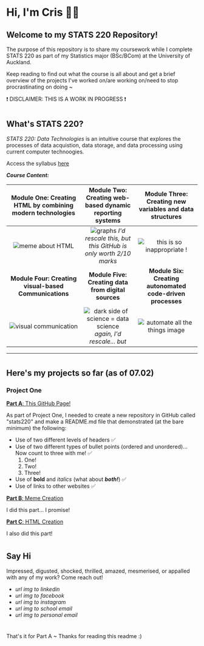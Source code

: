 <!-- Introduction -->
# Hi, I'm Cris 👋🏽 
## Welcome to my STATS 220 Repository!

The purpose of this repository is to share my coursework while I complete STATS 220 as part of my Statistics major (BSc/BCom) at the University of Auckland. 

Keep reading to find out what the course is all about and get a brief overview of the projects I've worked on/are working on/need to stop procrastinating on doing ~

❗️ DISCLAIMER: THIS IS A WORK IN PROGRESS ❗️

#
<!-- STATS 220 Outline -->
## What's STATS 220?
*STATS 220: Data Technologies* is an intuitive course that explores the processes of data acquistion, data storage, and data processing using current computer technoogies.

Access the syllabus [here](https://courseoutline.auckland.ac.nz/dco/course/STATS/220/1243)

***Course Content:***

Module One: Creating HTML by combining modern technologies | Module Two: Creating web-based dynamic reporting systems  | Module Three: Creating new variables and data structures
:---:         | :---:         | :---:
![meme about HTML](https://img.devrant.com/devrant/rant/r_2230211_6Gs9g.jpg)     | ![graphs](https://www.springboard.com/blog/wp-content/uploads/2020/10/dataset-analysis.png) *I'd rescale this, but this GitHub is only worth 2/10 marks*   | ![this is so inappropriate !](https://i.redd.it/2npc5wdlyu771.jpg) |
**Module Four: Creating visual-based Communications** | **Module Five: Creating data from digital sources** | **Module Six: Creating autonomated code-driven processes**
![visual communication](https://i.pinimg.com/474x/e8/dd/01/e8dd01b8b0fd71ab5ff1d3547a8cc20d.jpg)     | ![dark side of science = data science](https://interviewquery-cms-images.s3-us-west-1.amazonaws.com/ed289b54-6dc8-475c-a15c-3697f9cb4702.jpg) *again, I'd rescale... but*     | ![automate all the things image](https://www.kitchensoap.com/wp-content/uploads/2012/07/automate_all_the_things.jpeg)
---

#
<!-- Projects -->
## Here's my projects so far (as of 07.02)

### Project One
<ins> **Part A**: This GitHub Page! </ins>

As part of Project One, I needed to create a new repository in GitHub called "stats220" and make a README.md file that demonstrated (at the bare minimum) the following:
* Use of two different levels of headers ✅
* Use of two different types of bullet points (ordered and unordered)... Now count to three with me! ✅
  1. One!
  2. Two!
  3. Three!
* Use of **bold** and *italics* (what about ***both!***) ✅
* Use of links to other websites ✅


<ins> **Part B**: Meme Creation </ins>

I did this part... I promise! 

<ins> **Part C**: HTML Creation </ins>

I also did this part!

#
<!-- Contact Details -->
## Say Hi
Impressed, digusted, shocked, thrilled, amazed, mesmerised, or appalled with any of my work? Come reach out!
* *url img to linkedin*
* *url img to facebook*
* *url img to instagram*
* *url img to school email*
* *url img to personal email*

#

That's it for Part A ~
Thanks for reading this readme :)

